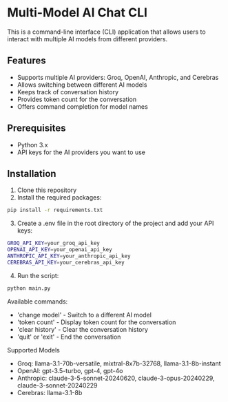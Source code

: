 # Multi-Model AI Chat CLI

This is a command-line interface (CLI) application that allows users to interact with multiple AI models from different providers.

## Features

- Supports multiple AI providers: Groq, OpenAI, Anthropic, and Cerebras
- Allows switching between different AI models
- Keeps track of conversation history
- Provides token count for the conversation
- Offers command completion for model names

## Prerequisites

- Python 3.x
- API keys for the AI providers you want to use

## Installation

1. Clone this repository
2. Install the required packages:

```bash
pip install -r requirements.txt
```

3. Create a .env file in the root directory of the project and add your API keys:

```bash
GROQ_API_KEY=your_groq_api_key
OPENAI_API_KEY=your_openai_api_key
ANTHROPIC_API_KEY=your_anthropic_api_key
CEREBRAS_API_KEY=your_cerebras_api_key
```

4. Run the script:

```bash
python main.py
```

Available commands:

- 'change model' - Switch to a different AI model
- 'token count' - Display token count for the conversation
- 'clear history' - Clear the conversation history
- 'quit' or 'exit' - End the conversation

Supported Models

- Groq: llama-3.1-70b-versatile, mixtral-8x7b-32768, llama-3.1-8b-instant
- OpenAI: gpt-3.5-turbo, gpt-4, gpt-4o
- Anthropic: claude-3-5-sonnet-20240620, claude-3-opus-20240229, claude-3-sonnet-20240229
- Cerebras: llama-3.1-8b
